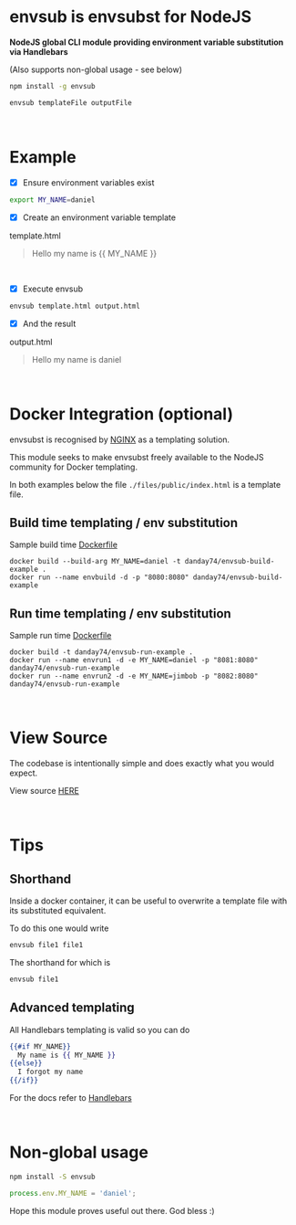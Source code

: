 envsub is envsubst for NodeJS
=============================

**NodeJS global CLI module providing environment variable substitution via Handlebars**

(Also supports non-global usage - see below)

```bash
npm install -g envsub
```

```bash
envsub templateFile outputFile
```

<br>

# Example

- [x]  Ensure environment variables exist
```bash
export MY_NAME=daniel
```

- [x]  Create an environment variable template

template.html
> <div>Hello my name is {{ MY_NAME }}</div>

<br>

- [x]  Execute envsub
```bash
envsub template.html output.html
```

- [x]  And the result

output.html
> <div>Hello my name is daniel</div>

<br>

# Docker Integration (optional)

envsubst is recognised by [NGINX](https://hub.docker.com/_/nginx) as a templating solution.

This module seeks to make envsubst freely available to the NodeJS community for Docker templating.

In both examples below the file ```./files/public/index.html``` is a template file.

## Build time templating / env substitution

Sample build time [Dockerfile](https://github.com/danday74/envsub/tree/master/Dockerfiles/build)

```docker
docker build --build-arg MY_NAME=daniel -t danday74/envsub-build-example .
docker run --name envbuild -d -p "8080:8080" danday74/envsub-build-example
```

## Run time templating / env substitution

Sample run time [Dockerfile](https://github.com/danday74/envsub/tree/master/Dockerfiles/run)

```docker
docker build -t danday74/envsub-run-example .
docker run --name envrun1 -d -e MY_NAME=daniel -p "8081:8080" danday74/envsub-run-example
docker run --name envrun2 -d -e MY_NAME=jimbob -p "8082:8080" danday74/envsub-run-example
```

<br>

# View Source

The codebase is intentionally simple and does exactly what you would expect.

View source [HERE](https://github.com/danday74/envsub/blob/master/index.js)

<br>

# Tips

## Shorthand

Inside a docker container, it can be useful to overwrite a template file with its substituted equivalent.

To do this one would write

```bash
envsub file1 file1
```

The shorthand for which is

```bash
envsub file1
```

## Advanced templating

All Handlebars templating is valid so you can do

```handlebars
{{#if MY_NAME}}
  My name is {{ MY_NAME }}
{{else}}
  I forgot my name
{{/if}}
```

For the docs refer to [Handlebars](https://www.npmjs.com/package/handlebars)

<br>

# Non-global usage

```bash
npm install -S envsub
```

```javascript
process.env.MY_NAME = 'daniel';
```

Hope this module proves useful out there. God bless :)
